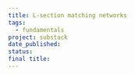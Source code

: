 ```yaml
---
title: L-section matching networks
tags:
  - fundamentals
project: substack
date_published: 
status: 
final title:
---
```

